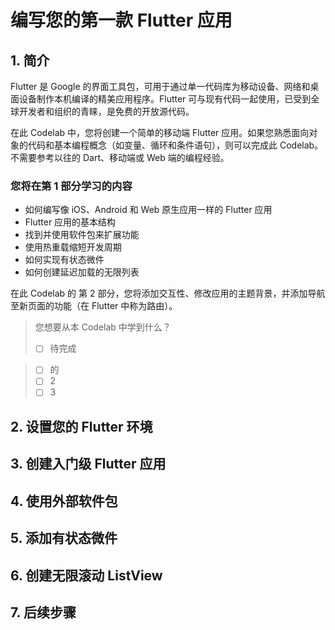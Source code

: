 # 编写您的第一款 Flutter 应用

## 1. 简介

Flutter 是 Google 的界面工具包，可用于通过单一代码库为移动设备、网络和桌面设备制作本机编译的精美应用程序。Flutter 可与现有代码一起使用，已受到全球开发者和组织的青睐，是免费的开放源代码。

在此 Codelab 中，您将创建一个简单的移动端 Flutter 应用。如果您熟悉面向对象的代码和基本编程概念（如变量、循环和条件语句），则可以完成此 Codelab。不需要参考以往的 Dart、移动端或 Web 端的编程经验。

### 您将在第 1 部分学习的内容

* 如何编写像 iOS、Android 和 Web 原生应用一样的 Flutter 应用
* Flutter 应用的基本结构
* 找到并使用软件包来扩展功能
* 使用热重载缩短开发周期
* 如何实现有状态微件
* 如何创建延迟加载的无限列表

在此 Codelab 的 第 2 部分，您将添加交互性、修改应用的主题背景，并添加导航至新页面的功能（在 Flutter 中称为路由）。

> 您想要从本 Codelab 中学到什么？
> -[ ] 待完成

> -[ ] 的
> -[ ] 2
> -[ ] 3

## 2. 设置您的 Flutter 环境
## 3. 创建入门级 Flutter 应用
## 4. 使用外部软件包
## 5. 添加有状态微件
## 6. 创建无限滚动 ListView
## 7. 后续步骤
